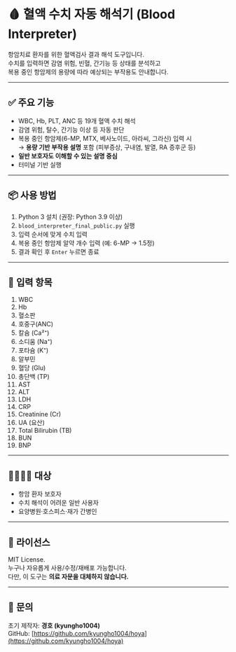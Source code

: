 # 🩸 혈액 수치 자동 해석기 (Blood Interpreter)

항암치료 환자를 위한 혈액검사 결과 해석 도구입니다.  
수치를 입력하면 감염 위험, 빈혈, 간기능 등 상태를 분석하고  
복용 중인 항암제의 용량에 따라 예상되는 부작용도 안내합니다.

---

## ✅ 주요 기능

- WBC, Hb, PLT, ANC 등 19개 혈액 수치 해석
- 감염 위험, 탈수, 간기능 이상 등 자동 판단
- 복용 중인 항암제(6-MP, MTX, 베사노이드, 아라씨, 그라신) 입력 시  
  → **용량 기반 부작용 설명** 포함 (피부증상, 구내염, 발열, RA 증후군 등)
- **일반 보호자도 이해할 수 있는 설명 중심**
- 터미널 기반 실행

---

## 📦 사용 방법

1. Python 3 설치 (권장: Python 3.9 이상)
2. `blood_interpreter_final_public.py` 실행
3. 입력 순서에 맞게 수치 입력
4. 복용 중인 항암제 알약 개수 입력 (예: 6-MP → 1.5정)
5. 결과 확인 후 `Enter` 누르면 종료

---

## 🧪 입력 항목

1. WBC  
2. Hb  
3. 혈소판  
4. 호중구(ANC)  
5. 칼슘 (Ca²⁺)  
6. 소디움 (Na⁺)  
7. 포타슘 (K⁺)  
8. 알부민  
9. 혈당 (Glu)  
10. 총단백 (TP)  
11. AST  
12. ALT  
13. LDH  
14. CRP  
15. Creatinine (Cr)  
16. UA (요산)  
17. Total Bilirubin (TB)  
18. BUN  
19. BNP

---

## 👨‍👩‍👧‍👦 대상

- 항암 환자 보호자
- 수치 해석이 어려운 일반 사용자
- 요양병원·호스피스·재가 간병인

---

## 📜 라이선스

MIT License.  
누구나 자유롭게 사용/수정/재배포 가능합니다.  
다만, 이 도구는 **의료 자문을 대체하지 않습니다.**

---

## 💬 문의

초기 제작자: **경호 (kyungho1004)**  
GitHub: [https://github.com/kyungho1004/hoya](https://github.com/kyungho1004/hoya)
